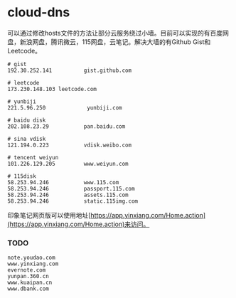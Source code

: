 cloud-dns
=========

可以通过修改hosts文件的方法让部分云服务绕过小墙。目前可以实现的有百度网盘，新浪网盘，腾讯微云，115网盘，云笔记。解决大墙的有Github Gist和Leetcode。

```
# gist
192.30.252.141          gist.github.com

# leetcode
173.230.148.103	leetcode.com

# yunbiji
221.5.96.250             yunbiji.com

# baidu disk
202.108.23.29           pan.baidu.com

# sina vdisk
121.194.0.223           vdisk.weibo.com

# tencent weiyun
101.226.129.205         www.weiyun.com

# 115disk
58.253.94.246           www.115.com
58.253.94.246           passport.115.com
58.253.94.246           assets.115.com
58.253.94.246           static.115img.com
```

印象笔记网页版可以使用地址[https://app.yinxiang.com/Home.action](https://app.yinxiang.com/Home.action)来访问。

### TODO

```
note.youdao.com
www.yinxiang.com
evernote.com
yunpan.360.cn
www.kuaipan.cn
www.dbank.com
```
